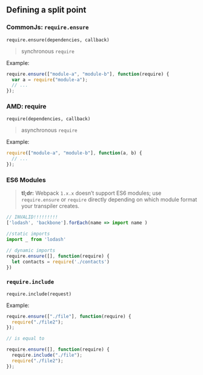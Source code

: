 ## Defining a split point

### CommonJs: `require.ensure`

```
require.ensure(dependencies, callback)
```

> synchronous `require`

Example:

```js
require.ensure(["module-a", "module-b"], function(require) {
  var a = require("module-a");
  // ...
});
```

### AMD: require

```
require(dependencies, callback)
```

> asynchronous `require`

Example:

```js
require(["module-a", "module-b"], function(a, b) {
  // ...
});
```

### ES6 Modules

> __tl;dr:__ Webpack `1.x.x` doesn’t support ES6 modules; use `require.ensure` or `require` directly depending on which module format your transpiler creates.

```js
// INVALID!!!!!!!!!
['lodash', 'backbone'].forEach(name => import name )
```

```js
//static imports
import _ from 'lodash'

// dynamic imports
require.ensure([], function(require) {
  let contacts = require('./contacts')
})
```

### `require.include`

```
require.include(request)
```

Example:

```js
require.ensure(["./file"], function(require) {
  require("./file2");
});

// is equal to

require.ensure([], function(require) {
  require.include("./file");
  require("./file2");
});
```

